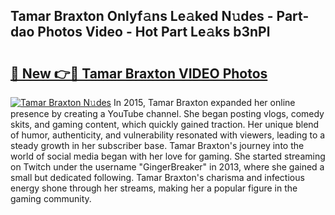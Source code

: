 ## Tamar Braxton Onlyf𝚊ns Le𝚊ked N𝚞des - Part-dao Photos Video - Hot Part Le𝚊ks b3nPl

# <h2><a href="http://ab93518.deff.icu/?id=Tamar+Braxton">🔗 New 👉🔴 Tamar Braxton VIDEO Photos</a></h2>

[![Tamar Braxton N𝚞des](https://i.imgur.com/rIISA9y.gif)](http://ab93518.deff.icu/?id=Tamar+Braxton)
In 2015, Tamar Braxton expanded her online presence by creating a YouTube channel. She began posting vlogs, comedy skits, and gaming content, which quickly gained traction. Her unique blend of humor, authenticity, and vulnerability resonated with viewers, leading to a steady growth in her subscriber base. Tamar Braxton's journey into the world of social media began with her love for gaming. She started streaming on Twitch under the username "GingerBreaker" in 2013, where she gained a small but dedicated following. Tamar Braxton's charisma and infectious energy shone through her streams, making her a popular figure in the gaming community.
